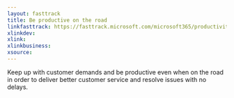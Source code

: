 ```yaml
---
layout: fasttrack
title: Be productive on the road
linkfasttrack: https://fasttrack.microsoft.com/microsoft365/productivitylibrary/Be-productive-on-the-road 
xlinkdev: 
xlink: 
xlinkbusiness: 
xsource: 
---
```

Keep up with customer demands and be productive even when on the road in order to deliver better customer service and resolve issues with no delays.
